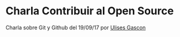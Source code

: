 # Charla Contribuir al Open Source

Charla sobre Git y Github del 19/09/17 por [Ulises Gascon](https://github.com/UlisesGascon)

